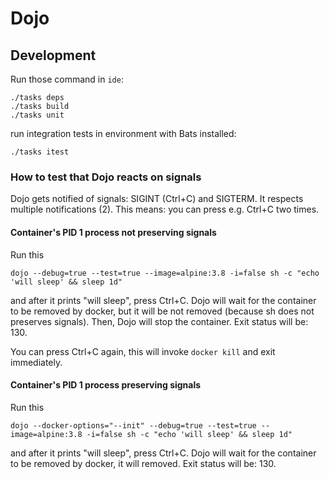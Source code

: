 # Dojo

## Development
Run those command in `ide`:
```
./tasks deps
./tasks build
./tasks unit
```
run integration tests in environment with Bats installed:
```
./tasks itest
```

### How to test that Dojo reacts on signals
Dojo gets notified of signals: SIGINT (Ctrl+C) and SIGTERM. It respects multiple notifications (2). This means: you can
 press e.g. Ctrl+C two times.

#### Container's PID 1 process **not** preserving signals
Run this
```
dojo --debug=true --test=true --image=alpine:3.8 -i=false sh -c "echo 'will sleep' && sleep 1d"
```
and after it prints "will sleep", press Ctrl+C.
Dojo will wait for the container to be removed by docker, but it will be not removed (because sh does not
preserves signals). Then, Dojo will stop the container. Exit status will be: 130.

You can press Ctrl+C again, this will invoke `docker kill` and exit immediately.

#### Container's PID 1 process preserving signals
Run this
```
dojo --docker-options="--init" --debug=true --test=true --image=alpine:3.8 -i=false sh -c "echo 'will sleep' && sleep 1d"
```
and after it prints "will sleep", press Ctrl+C.
Dojo will wait for the container to be removed by docker, it will removed. Exit status will be: 130.